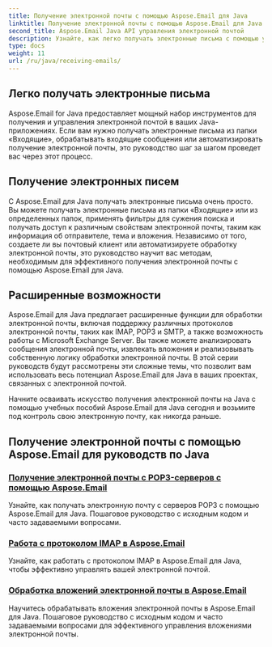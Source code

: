 ```yaml
---
title: Получение электронной почты с помощью Aspose.Email для Java
linktitle: Получение электронной почты с помощью Aspose.Email для Java
second_title: Aspose.Email Java API управления электронной почтой
description: Узнайте, как легко получать электронные письма с помощью учебных пособий Aspose.Email для Java. Начните управлять своим почтовым ящиком как профессионал!
type: docs
weight: 11
url: /ru/java/receiving-emails/
---
```


## Легко получать электронные письма

Aspose.Email for Java предоставляет мощный набор инструментов для получения и управления электронной почтой в ваших Java-приложениях. Если вам нужно получать электронные письма из папки «Входящие», обрабатывать входящие сообщения или автоматизировать получение электронной почты, это руководство шаг за шагом проведет вас через этот процесс.

## Получение электронных писем

С Aspose.Email для Java получать электронные письма очень просто. Вы можете получать электронные письма из папки «Входящие» или из определенных папок, применять фильтры для сужения поиска и получать доступ к различным свойствам электронной почты, таким как информация об отправителе, тема и вложения. Независимо от того, создаете ли вы почтовый клиент или автоматизируете обработку электронной почты, это руководство научит вас методам, необходимым для эффективного получения электронной почты с помощью Aspose.Email для Java.

## Расширенные возможности

Aspose.Email для Java предлагает расширенные функции для обработки электронной почты, включая поддержку различных протоколов электронной почты, таких как IMAP, POP3 и SMTP, а также возможность работы с Microsoft Exchange Server. Вы также можете анализировать сообщения электронной почты, извлекать вложения и реализовывать собственную логику обработки электронной почты. В этой серии руководств будут рассмотрены эти сложные темы, что позволит вам использовать весь потенциал Aspose.Email для Java в ваших проектах, связанных с электронной почтой.

Начните осваивать искусство получения электронной почты на Java с помощью учебных пособий Aspose.Email для Java сегодня и возьмите под контроль свою электронную почту, как никогда раньше.

## Получение электронной почты с помощью Aspose.Email для руководств по Java
### [Получение электронной почты с POP3-серверов с помощью Aspose.Email](./fetching-emails-from-pop3-servers/)
 Узнайте, как получать электронную почту с серверов POP3 с помощью Aspose.Email для Java. Пошаговое руководство с исходным кодом и часто задаваемыми вопросами.
### [Работа с протоколом IMAP в Aspose.Email](./working-with-imap-protocol/)
Узнайте, как работать с протоколом IMAP в Aspose.Email для Java, чтобы эффективно управлять вашей электронной почтой.
### [Обработка вложений электронной почты в Aspose.Email](./handling-email-attachments/)
Научитесь обрабатывать вложения электронной почты в Aspose.Email для Java. Пошаговое руководство с исходным кодом и часто задаваемыми вопросами для эффективного управления вложениями электронной почты.